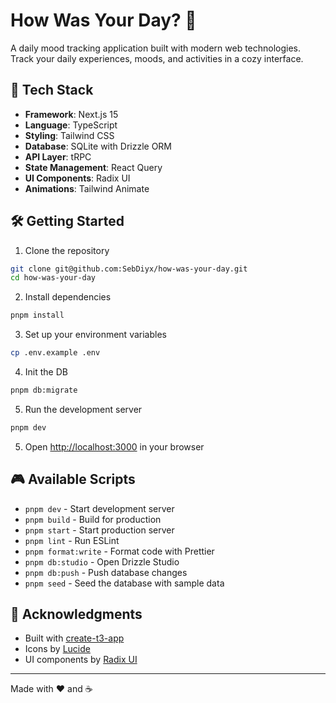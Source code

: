 # How Was Your Day? 🌻

A daily mood tracking application built with modern web technologies. Track your daily experiences, moods, and activities in a cozy interface.

## 🚀 Tech Stack

- **Framework**: Next.js 15
- **Language**: TypeScript
- **Styling**: Tailwind CSS
- **Database**: SQLite with Drizzle ORM
- **API Layer**: tRPC
- **State Management**: React Query
- **UI Components**: Radix UI
- **Animations**: Tailwind Animate

## 🛠️ Getting Started

1. Clone the repository
```bash
git clone git@github.com:SebDiyx/how-was-your-day.git
cd how-was-your-day
```

2. Install dependencies
```bash
pnpm install
```

3. Set up your environment variables
```bash
cp .env.example .env
```

4. Init the DB
```bash
pnpm db:migrate
```

5. Run the development server
```bash
pnpm dev
```

5. Open [http://localhost:3000](http://localhost:3000) in your browser

## 🎮 Available Scripts

- `pnpm dev` - Start development server
- `pnpm build` - Build for production
- `pnpm start` - Start production server
- `pnpm lint` - Run ESLint
- `pnpm format:write` - Format code with Prettier
- `pnpm db:studio` - Open Drizzle Studio
- `pnpm db:push` - Push database changes
- `pnpm seed` - Seed the database with sample data


## 🙏 Acknowledgments

- Built with [create-t3-app](https://create.t3.gg/)
- Icons by [Lucide](https://lucide.dev/)
- UI components by [Radix UI](https://www.radix-ui.com/)

---

Made with ❤️ and ☕